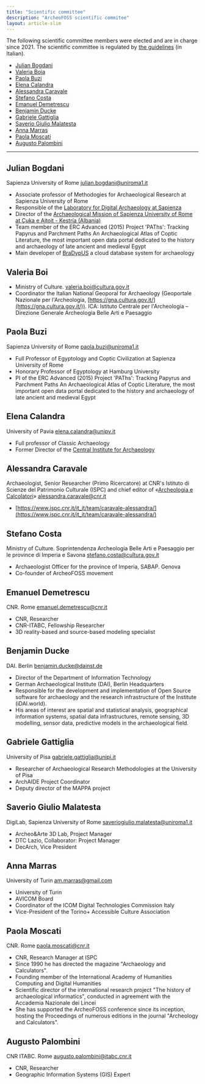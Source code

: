 ```yaml
---
title: "Scientific committee"
description: "ArcheoFOSS scientific commitee"
layout: article-slim
---
```


The following scientific committee members were elected and are in charge since 2021. The scientific committee is regulated by [the guidelines](https://associazione.archeofoss.org/index.php/Linee_guida_CS_e_CO) (in Italian).

- [Julian Bogdani](#julian-bogdani)
- [Valeria Boia](#valeria-boia)
- [Paola Buzi](#paola-buzi)
- [Elena Calandra](#elena-calandra)
- [Alessandra Caravale](#alessandra-caravale)
- [Stefano Costa](#stefano-costa)
- [Emanuel Demetrescu](#emanuel-demetrescu)
- [Benjamin Ducke](#benjamin-ducke)
- [Gabriele Gattiglia](#gabriele-gattiglia)
- [Saverio Giulio Malatesta](#saverio-giulio-malatesta)
- [Anna Marras](#anna-marras)
- [Paola Moscati](#paola-moscati)
- [Augusto Palombini](#augusto-palombini)

---

## Julian Bogdani
Sapienza University of Rome [julian.bogdani@uniroma1.it](mailto:julian.bogdani@uniroma1.it)
- Associate professor of Methodogies for Archaeological Research at Sapienza University of Rome
- Responsible of the [Laboratory for Digital Archaeology at Sapienza](http://purl.org/lad)
- Director of the [Archaeological Mission of Sapienza University of Rome at Çuka e Ajtoit  - Kestría (Albania)](http://purl.org/lad/cuka-e-ajtoit)
- Team member of the ERC Advanced (2015) Project 'PAThs': Tracking Papyrus and Parchment Paths An Archaeological Atlas of Coptic Literature, the most important open data portal dedicated to the history and archaeology of late ancient and medieval Egypt
- Main developer of [BraDypUS](https://github.com/bdus-db/BraDypUS) a cloud database system for archaeology

## Valeria Boi
- Ministry of Culture. [valeria.boi@cultura.gov.it](mailto:valeria.boi@cultura.gov.it)
- Coordinator the Italian National Geoporal for Archaeology (Geoportale Nazionale per l'Archeologia, [https://gna.cultura.gov.it/](https://gna.cultura.gov.it/)).  ICA: Istituto Centrale per l'Archeologia – Direzione Generale Archeologia Belle Arti e Paesaggio

## Paola Buzi
Sapienza University of Rome [paola.buzi@uniroma1.it](mailto:paola.buzi@uniroma1.it)
- Full Professor of Egyptology and Coptic Civilization at Sapienza University of Rome
- Honorary Professor of Egyptology at Hamburg University
- PI of the ERC Advanced (2015) Project 'PAThs': Tracking Papyrus and Parchment Paths An Archaeological Atlas of Coptic Literature, the most important open data portal dedicated to the history and archaeology of late ancient and medieval Egypt
  
## Elena Calandra
University of Pavia  [elena.calandra@unipv.it](mailto:elena.calandra@unipv.it)
- Full professor of Classic Archaeology
- Former Director of the [Central Institute for Archaeology](http://ic_archeo.beniculturali.it)

## Alessandra Caravale
Archaeologist, Senior Researcher (Primo Ricercatore) at CNR's Istituto di Scienze del Patrimonio Culturale (ISPC) and chief editor of «[Archeologia e Calcolatori](https://www.archcalc.cnr.it/)» [alessandra.caravale@cnr.it](mailto:alessandra.caravale@cnr.it)
- [https://www.ispc.cnr.it/it_it/team/caravale-alessandra/](https://www.ispc.cnr.it/it_it/team/caravale-alessandra/)

## Stefano Costa
Ministry of Culture. Soprintendenza Archeologia Belle Arti e Paesaggio per le province di Imperia e Savona [stefano.costa@cultura.gov.it](mailto:stefano.costa@cultura.gov.it)
- Archaeologist Officer for the province of Imperia, SABAP. Genova
- Co-founder of ArcheoFOSS movement

## Emanuel Demetrescu
CNR. Rome  [emanuel.demetrescu@cnr.it](mailto:emanuel.demetrescu@cnr.it)
- CNR, Researcher
- CNR-ITABC, Fellowship Researcher
- 3D reality-based and source-based modeling specialist

## Benjamin Ducke
DAI. Berlin [benjamin.ducke@dainst.de](mailto:benjamin.ducke@dainst.de)
- Director of the Department of Information Technology
- German Archaeological Institute (DAI), Berlin Headquarters
- Responsible for the development and implementation of Open Source software for archaeology and the research infrastructure of the Institute (iDAI.world).
- His areas of interest are spatial and statistical analysis, geographical information systems, spatial data infrastructures, remote sensing, 3D modelling, sensor data, predictive models in the archaeological field.

## Gabriele Gattiglia
University of Pisa [gabriele.gattiglia@unipi.it](mailto:gabriele.gattiglia@unipi.it)
- Researcher of Archaeological Research Methodologies at the University of Pisa
- ArchAIDE Project Coordinator
- Deputy director of the MAPPA project

## Saverio Giulio Malatesta
DigiLab, Sapienza University of Rome [saveriogiulio.malatesta@uniroma1.it](mailto:saveriogiulio.malatesta@uniroma1.it)
- Archeo&Arte 3D Lab, Project Manager
- DTC Lazio, Collaborator: Project Manager
- DecArch, Vice President

## Anna Marras
University of Turin [am.marras@gmail.com](mailto:am.marras@gmail.com)
- University of Turin
- AVICOM Board
- Coordinator of the ICOM Digital Technologies Commission Italy
- Vice-President of the Torino+ Accessible Culture Association

## Paola Moscati
CNR. Rome [paola.moscati@cnr.it](mailto:paola.moscati@cnr.it)
- CNR, Research Manager at ISPC
- Since 1990 he has directed the magazine "Archaeology and Calculators".
- Founding member of the International Academy of Humanities Computing and Digital Humanities
- Scientific director of the international research project "The history of archaeological informatics", conducted in agreement with the Accademia Nazionale dei Lincei
- She has supported the ArcheoFOSS conference since its inception, hosting the Proceedings of numerous editions in the journal "Archeology and Calculators".

## Augusto Palombini
CNR ITABC. Rome [augusto.palombini@itabc.cnr.it](mailto:augusto.palombini@itabc.cnr.it)
- CNR, Researcher
- Geographic Information Systems (GIS) Expert
